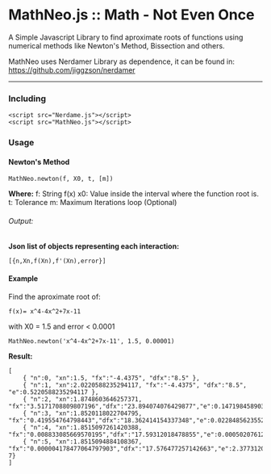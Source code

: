 # MathNeo.js :: Math - Not Even Once

A Simple Javascript Library to find aproximate roots of functions
using numerical methods like Newton's Method, Bissection and others.

MathNeo uses Nerdamer Library as dependence, it can be found in: https://github.com/jiggzson/nerdamer

___
### Including

    <script src="Nerdame.js"></script>
    <script src="MathNeo.js"></script>

### Usage


#### Newton's Method

    MathNeo.newton(f, X0, t, [m])
    
**Where:**
f:  String f(x)
x0: Value inside the interval where the function root is.
t:  Tolerance
m:  Maximum Iterations loop (Optional)
    
###### Output: 
**Json list of objects representing each interaction:**

    [{n,Xn,f(Xn),f'(Xn),error}]

#### Example
Find the aproximate root of: 

    f(x)= x^4-4x^2+7x-11 

with X0 = 1.5 and error < 0.0001

    MathNeo.newton('x^4-4x^2+7x-11', 1.5, 0.00001)

**Result:**
    
    [
        { "n":0, "xn":1.5, "fx":"-4.4375", "dfx":"8.5" },
        { "n":1, "xn":2.0220588235294117, "fx":"-4.4375", "dfx":"8.5", "e":0.5220588235294117 },
        { "n":2, "xn":1.8748603646257371, "fx":"3.5171708809807196","dfx":"23.894074076429877","e":0.14719845890367456},
        { "n":3, "xn":1.8520118022704795, "fx":"0.419554764798443","dfx":"18.362414154337348","e":0.022848562355257673},
        { "n":4, "xn":1.8515097261420388, "fx":"0.008833085669570195","dfx":"17.59312018478855","e":0.000502076128440665},
        { "n":5, "xn":1.8515094884108367, "fx":"0.000004178477064797903","dfx":"17.576477257142663","e":2.3773120205738962e-7}
    ]
